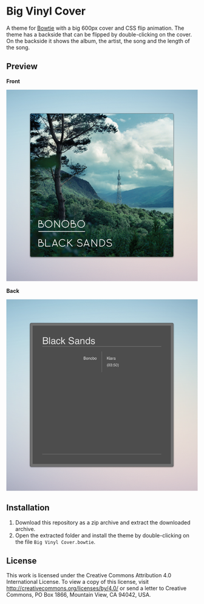 # Big Vinyl Cover

A theme for [Bowtie](http://bowtieapp.com/) with a big 600px cover and CSS flip animation. The theme has a backside that can be flipped by double-clicking on the cover. On the backside it shows the album, the artist, the song and the length of the song.
 
## Preview

**Front**

![Bowtie Theme Big Vinyl Cover (Front)](preview_front.png)

**Back**

![Bowtie Theme Big Vinyl Cover (Back)](preview_back.png)

## Installation

1. Download this repository as a zip archive and extract the downloaded archive.
2. Open the extracted folder and install the theme by double-clicking on the file `Big Vinyl Cover.bowtie`.

## License

This work is licensed under the Creative Commons Attribution 4.0 International License. To view a copy of this license, visit <http://creativecommons.org/licenses/by/4.0/> or send a letter to Creative Commons, PO Box 1866, Mountain View, CA 94042, USA.